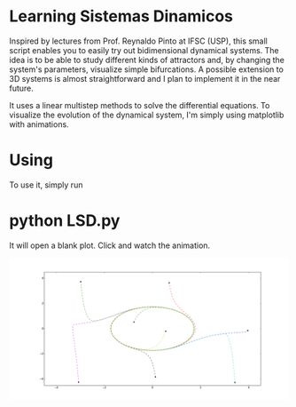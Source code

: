 Learning Sistemas Dinamicos
=====

Inspired by lectures from Prof. Reynaldo Pinto at IFSC (USP), this
small script enables you to easily try out bidimensional dynamical
systems. The idea is to be able to study different kinds of attractors
and, by changing the system's parameters, visualize simple
bifurcations. A possible extension to 3D systems is almost
straightforward and I plan to implement it in the near future.

It uses a linear multistep methods to solve the differential
equations. To visualize the evolution of the dynamical system, I'm
simply using matplotlib with animations.


Using
=====

To use it, simply run 

# python LSD.py

It will open a blank plot. Click and watch the animation.

![Example](https://raw.githubusercontent.com/thmosqueiro/LSD/master/example.png)
